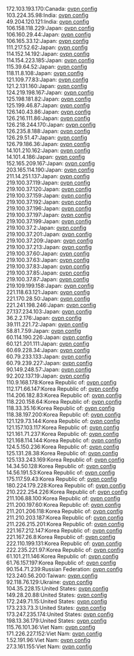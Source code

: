 172.103.193.170:Canada: [ovpn config](vpn/172_103_193_170.ovpn)  
103.224.35.98:India: [ovpn config](vpn/103_224_35_98.ovpn)  
49.204.120.121:India: [ovpn config](vpn/49_204_120_121.ovpn)  
106.158.118.229:Japan: [ovpn config](vpn/106_158_118_229.ovpn)  
106.160.29.44:Japan: [ovpn config](vpn/106_160_29_44.ovpn)  
106.165.33.12:Japan: [ovpn config](vpn/106_165_33_12.ovpn)  
111.217.52.62:Japan: [ovpn config](vpn/111_217_52_62.ovpn)  
114.152.14.192:Japan: [ovpn config](vpn/114_152_14_192.ovpn)  
114.154.223.185:Japan: [ovpn config](vpn/114_154_223_185.ovpn)  
115.39.64.52:Japan: [ovpn config](vpn/115_39_64_52.ovpn)  
118.11.8.108:Japan: [ovpn config](vpn/118_11_8_108.ovpn)  
121.109.77.83:Japan: [ovpn config](vpn/121_109_77_83.ovpn)  
121.2.131.160:Japan: [ovpn config](vpn/121_2_131_160.ovpn)  
124.219.198.167:Japan: [ovpn config](vpn/124_219_198_167.ovpn)  
125.198.181.82:Japan: [ovpn config](vpn/125_198_181_82.ovpn)  
125.199.46.87:Japan: [ovpn config](vpn/125_199_46_87.ovpn)  
126.140.43.86:Japan: [ovpn config](vpn/126_140_43_86.ovpn)  
126.216.111.86:Japan: [ovpn config](vpn/126_216_111_86.ovpn)  
126.218.244.170:Japan: [ovpn config](vpn/126_218_244_170.ovpn)  
126.235.8.188:Japan: [ovpn config](vpn/126_235_8_188.ovpn)  
126.29.51.47:Japan: [ovpn config](vpn/126_29_51_47.ovpn)  
126.79.186.36:Japan: [ovpn config](vpn/126_79_186_36.ovpn)  
14.101.210.162:Japan: [ovpn config](vpn/14_101_210_162.ovpn)  
14.101.4.186:Japan: [ovpn config](vpn/14_101_4_186.ovpn)  
152.165.209.167:Japan: [ovpn config](vpn/152_165_209_167.ovpn)  
203.165.114.190:Japan: [ovpn config](vpn/203_165_114_190.ovpn)  
211.14.251.137:Japan: [ovpn config](vpn/211_14_251_137.ovpn)  
219.100.37.119:Japan: [ovpn config](vpn/219_100_37_119.ovpn)  
219.100.37.120:Japan: [ovpn config](vpn/219_100_37_120.ovpn)  
219.100.37.159:Japan: [ovpn config](vpn/219_100_37_159.ovpn)  
219.100.37.192:Japan: [ovpn config](vpn/219_100_37_192.ovpn)  
219.100.37.196:Japan: [ovpn config](vpn/219_100_37_196.ovpn)  
219.100.37.197:Japan: [ovpn config](vpn/219_100_37_197.ovpn)  
219.100.37.199:Japan: [ovpn config](vpn/219_100_37_199.ovpn)  
219.100.37.2:Japan: [ovpn config](vpn/219_100_37_2.ovpn)  
219.100.37.201:Japan: [ovpn config](vpn/219_100_37_201.ovpn)  
219.100.37.209:Japan: [ovpn config](vpn/219_100_37_209.ovpn)  
219.100.37.213:Japan: [ovpn config](vpn/219_100_37_213.ovpn)  
219.100.37.60:Japan: [ovpn config](vpn/219_100_37_60.ovpn)  
219.100.37.63:Japan: [ovpn config](vpn/219_100_37_63.ovpn)  
219.100.37.83:Japan: [ovpn config](vpn/219_100_37_83.ovpn)  
219.100.37.85:Japan: [ovpn config](vpn/219_100_37_85.ovpn)  
219.100.37.87:Japan: [ovpn config](vpn/219_100_37_87.ovpn)  
219.109.199.158:Japan: [ovpn config](vpn/219_109_199_158.ovpn)  
221.118.63.121:Japan: [ovpn config](vpn/221_118_63_121.ovpn)  
221.170.28.50:Japan: [ovpn config](vpn/221_170_28_50.ovpn)  
221.241.198.246:Japan: [ovpn config](vpn/221_241_198_246.ovpn)  
27.137.234.103:Japan: [ovpn config](vpn/27_137_234_103.ovpn)  
36.2.2.176:Japan: [ovpn config](vpn/36_2_2_176.ovpn)  
39.111.221.72:Japan: [ovpn config](vpn/39_111_221_72.ovpn)  
58.81.7.59:Japan: [ovpn config](vpn/58_81_7_59.ovpn)  
60.114.190.226:Japan: [ovpn config](vpn/60_114_190_226.ovpn)  
60.121.201.111:Japan: [ovpn config](vpn/60_121_201_111.ovpn)  
60.69.228.34:Japan: [ovpn config](vpn/60_69_228_34.ovpn)  
60.79.233.133:Japan: [ovpn config](vpn/60_79_233_133.ovpn)  
60.79.239.227:Japan: [ovpn config](vpn/60_79_239_227.ovpn)  
90.149.248.57:Japan: [ovpn config](vpn/90_149_248_57.ovpn)  
92.202.137.19:Japan: [ovpn config](vpn/92_202_137_19.ovpn)  
110.9.168.178:Korea Republic of: [ovpn config](vpn/110_9_168_178.ovpn)  
112.171.66.147:Korea Republic of: [ovpn config](vpn/112_171_66_147.ovpn)  
114.206.182.83:Korea Republic of: [ovpn config](vpn/114_206_182_83.ovpn)  
118.220.158.64:Korea Republic of: [ovpn config](vpn/118_220_158_64.ovpn)  
118.33.35.16:Korea Republic of: [ovpn config](vpn/118_33_35_16.ovpn)  
118.38.197.200:Korea Republic of: [ovpn config](vpn/118_38_197_200.ovpn)  
121.129.73.144:Korea Republic of: [ovpn config](vpn/121_129_73_144.ovpn)  
121.157.103.117:Korea Republic of: [ovpn config](vpn/121_157_103_117.ovpn)  
121.161.71.237:Korea Republic of: [ovpn config](vpn/121_161_71_237.ovpn)  
121.168.114.144:Korea Republic of: [ovpn config](vpn/121_168_114_144.ovpn)  
124.5.150.236:Korea Republic of: [ovpn config](vpn/124_5_150_236.ovpn)  
125.131.28.38:Korea Republic of: [ovpn config](vpn/125_131_28_38.ovpn)  
125.133.243.169:Korea Republic of: [ovpn config](vpn/125_133_243_169.ovpn)  
14.34.50.128:Korea Republic of: [ovpn config](vpn/14_34_50_128.ovpn)  
14.56.191.53:Korea Republic of: [ovpn config](vpn/14_56_191_53.ovpn)  
175.117.59.43:Korea Republic of: [ovpn config](vpn/175_117_59_43.ovpn)  
180.224.179.228:Korea Republic of: [ovpn config](vpn/180_224_179_228.ovpn)  
210.222.254.226:Korea Republic of: [ovpn config](vpn/210_222_254_226.ovpn)  
211.106.88.100:Korea Republic of: [ovpn config](vpn/211_106_88_100.ovpn)  
211.200.197.60:Korea Republic of: [ovpn config](vpn/211_200_197_60.ovpn)  
211.201.206.118:Korea Republic of: [ovpn config](vpn/211_201_206_118.ovpn)  
211.210.203.187:Korea Republic of: [ovpn config](vpn/211_210_203_187.ovpn)  
211.226.215.201:Korea Republic of: [ovpn config](vpn/211_226_215_201.ovpn)  
221.167.212.147:Korea Republic of: [ovpn config](vpn/221_167_212_147.ovpn)  
221.167.26.8:Korea Republic of: [ovpn config](vpn/221_167_26_8.ovpn)  
222.110.199.131:Korea Republic of: [ovpn config](vpn/222_110_199_131.ovpn)  
222.235.221.97:Korea Republic of: [ovpn config](vpn/222_235_221_97.ovpn)  
61.101.211.146:Korea Republic of: [ovpn config](vpn/61_101_211_146.ovpn)  
61.76.157.197:Korea Republic of: [ovpn config](vpn/61_76_157_197.ovpn)  
90.154.71.239:Russian Federation: [ovpn config](vpn/90_154_71_239.ovpn)  
123.240.56.200:Taiwan: [ovpn config](vpn/123_240_56_200.ovpn)  
92.118.76.129:Ukraine: [ovpn config](vpn/92_118_76_129.ovpn)  
104.35.228.15:United States: [ovpn config](vpn/104_35_228_15.ovpn)  
149.28.20.88:United States: [ovpn config](vpn/149_28_20_88.ovpn)  
172.249.71.15:United States: [ovpn config](vpn/172_249_71_15.ovpn)  
173.233.73.3:United States: [ovpn config](vpn/173_233_73_3.ovpn)  
173.247.235.174:United States: [ovpn config](vpn/173_247_235_174.ovpn)  
198.13.36.179:United States: [ovpn config](vpn/198_13_36_179.ovpn)  
115.76.101.36:Viet Nam: [ovpn config](vpn/115_76_101_36.ovpn)  
171.226.227.152:Viet Nam: [ovpn config](vpn/171_226_227_152.ovpn)  
1.52.191.96:Viet Nam: [ovpn config](vpn/1_52_191_96.ovpn)  
27.3.161.155:Viet Nam: [ovpn config](vpn/27_3_161_155.ovpn)  
